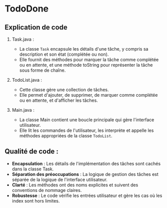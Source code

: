 # TodoDone

## Explication de code

1. Task.java :

    * La classe `Task` encapsule les détails d'une tâche, y compris sa description et son état (complétée ou non).
    * Elle fournit des méthodes pour marquer la tâche comme complétée ou en attente, et une méthode toString pour représenter la tâche sous forme de chaîne.
    

2. TodoList.java :

   * Cette  classe gère une collection de tâches.
   * Elle permet d'ajouter, de supprimer, de marquer comme complétée ou en attente, et d'afficher les tâches.


3. Main.java :

   * La classe Main contient une boucle principale qui gère l'interface utilisateur.
   * Elle lit les commandes de l'utilisateur, les interprète et appelle les méthodes appropriées de la classe `TodoList`.


## Qualité de code :

   * **Encapsulation** : Les détails de l'implémentation des tâches sont cachés dans la classe Task.
   * **Séparation des préoccupations** : La logique de gestion des tâches est séparée de la logique de l'interface utilisateur.
   * **Clarté** : Les méthodes ont des noms explicites et suivent des conventions de nommage claires.
   * **Robustesse** : Le code vérifie les entrées utilisateur et gère les cas où les index sont hors limites.
